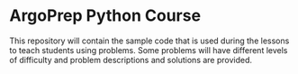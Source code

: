 # ArgoPrep Python Course
This repository will contain the sample code that is used during the lessons to teach students using problems. Some problems will have different levels of difficulty and problem descriptions and  solutions are provided.
<!--stackedit_data:
eyJoaXN0b3J5IjpbLTcyMjk5MjM4OV19
-->
